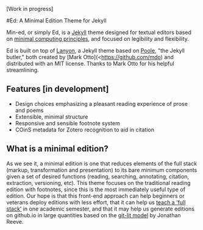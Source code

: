 [Work in progress]

#Ed: A Minimal Edition Theme for Jekyll

Min-ed, or simply Ed, is a [Jekyll](https://jekyllrb.com/
) theme designed for textual editors based on [minimal computing principles](http://go-dh.github.io/mincomp/), and focused on legibility and flexibility. 

Ed is built on top of [Lanyon](https://github.com/poole/lanyon), a Jekyll theme based on [Poole](http://getpoole.com), "the Jekyll butler," both created by [Mark Otto](<https://github.com/mdo) and distributed with an MIT license. Thanks to Mark Otto for his helpful streamlining. 

## Features [in development]
- Design choices emphasizing a pleasant reading experience of prose and poems
- Extensible, minimal structure 
- Responsive and sensible footnote system
- COinS metadata for Zotero recognition to aid in citation

## What is a minimal edition?
As we see it, a minimal edition is one that reduces elements of the full stack (markup, transformation and presentation) to its bare minimum components given a set of desired functions (reading, searching, annotating, citation, extraction, versioning, etc). This theme focuses on the traditional reading edition with footnotes, since this is the most immediately useful type of edition. Our hope is that this front-end approach can help beginners or veterans deploy editions with less effort, that it can help us [teach a 'full stack'](https://github.com/susannalles/MinimalEditions/blob/master/index.md) in one academic semester, and that it may help us generate editions on github.io in large quantities based on the [git-lit model](http://jonreeve.com/2015/09/introducing-git-lit/) by Jonathan Reeve.




